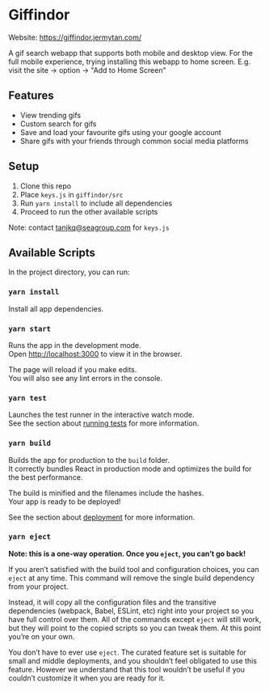 # Giffindor

Website: <https://giffindor.jermytan.com/>

A gif search webapp that supports both mobile and desktop view. For the full mobile experience, trying installing this webapp to home screen. E.g. visit the site -> option -> "Add to Home Screen"

## Features

- View trending gifs
- Custom search for gifs
- Save and load your favourite gifs using your google account
- Share gifs with your friends through common social media platforms

## Setup

1. Clone this repo
2. Place `keys.js` in `giffindor/src`
3. Run `yarn install` to include all dependencies
3. Proceed to run the other available scripts

Note: contact <tanjkq@seagroup.com> for `keys.js`

## Available Scripts

In the project directory, you can run:

### `yarn install`

Install all app dependencies.

### `yarn start`

Runs the app in the development mode.<br />
Open [http://localhost:3000](http://localhost:3000) to view it in the browser.

The page will reload if you make edits.<br />
You will also see any lint errors in the console.

### `yarn test`

Launches the test runner in the interactive watch mode.<br />
See the section about [running tests](https://facebook.github.io/create-react-app/docs/running-tests) for more information.

### `yarn build`

Builds the app for production to the `build` folder.<br />
It correctly bundles React in production mode and optimizes the build for the best performance.

The build is minified and the filenames include the hashes.<br />
Your app is ready to be deployed!

See the section about [deployment](https://facebook.github.io/create-react-app/docs/deployment) for more information.

### `yarn eject`

**Note: this is a one-way operation. Once you `eject`, you can’t go back!**

If you aren’t satisfied with the build tool and configuration choices, you can `eject` at any time. This command will remove the single build dependency from your project.

Instead, it will copy all the configuration files and the transitive dependencies (webpack, Babel, ESLint, etc) right into your project so you have full control over them. All of the commands except `eject` will still work, but they will point to the copied scripts so you can tweak them. At this point you’re on your own.

You don’t have to ever use `eject`. The curated feature set is suitable for small and middle deployments, and you shouldn’t feel obligated to use this feature. However we understand that this tool wouldn’t be useful if you couldn’t customize it when you are ready for it.

